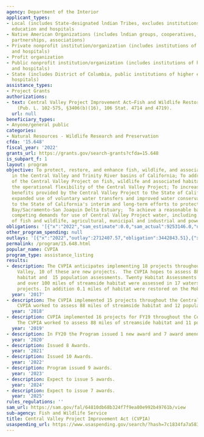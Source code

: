 ```yaml
---
agency: Department of the Interior
applicant_types:
- Local (includes State-designated lndian Tribes, excludes institutions of higher
  education and hospitals
- Native American Organizations (includes lndian groups, cooperatives, corporations,
  partnerships, associations)
- Private nonprofit institution/organization (includes institutions of higher education
  and hospitals)
- Profit organization
- Public nonprofit institution/organization (includes institutions of higher education
  and hospitals)
- State (includes District of Columbia, public institutions of higher education and
  hospitals)
assistance_types:
- Project Grants
authorizations:
- text: Central Valley Project Improvement Act—Fish and Wildlife Restoration Activities
    (Pub. L. 102-575, §3406(b)(16), 106 Stat. 4714 and 4719).
  url: null
beneficiary_types:
- Anyone/general public
categories:
- Natural Resources - Wildlife Research and Preservation
cfda: '15.648'
fiscal_year: '2022'
grants_url: https://grants.gov/search-grants?cfda=15.648
is_subpart_f: 1
layout: program
objective: To protect, restore, and enhance fish, wildlife, and associated habitats
  in the Central Valley and Trinity River basins of California; To address impacts
  of the Central Valley Project on fish, wildlife and associated habitats; To improve
  the operational flexibility of the Central Valley Project; To increase water-related
  benefits provided by the Central Valley Project to the State of California through
  expanded use of voluntary water transfers and improved water conservation; To contribute
  to the State of California's interim and long-term efforts to protect the San Francisco
  Bay/Sacramento-San Joaquin Delta Estuary;  To achieve a reasonable balance among
  competing demands for use of Central Valley Project water, including the requirements
  of fish and wildlife, agricultural, municipal and industrial and power contractors.
obligations: '[{"x":"2022","sam_estimate":0.0,"sam_actual":9253146.0,"usa_spending_actual":3888614.32},{"x":"2023","sam_estimate":0.0,"sam_actual":8432835.0,"usa_spending_actual":8889488.71},{"x":"2024","sam_estimate":7120934.0,"sam_actual":0.0,"usa_spending_actual":3938462.02}]'
other_program_spending: null
outlays: '[{"x":"2022","outlay":2712407.57,"obligation":3442843.51},{"x":"2023","outlay":3284507.52,"obligation":7984180.69},{"x":"2024","outlay":158602.92,"obligation":3589524.12}]'
permalink: /program/15.648.html
popular_name: CVPIA
program_type: assistance_listing
results:
- description: The CVPIA anticipates implementing 18 projects throughout the Central
    Valley, 10 of these are new projects.  The CVPIA hopes to assess 88 miles of streamside
    habitat and  15 population assessments. Twenty Habitat Assessments were completed
    and over 100 miles of streamside habitat were assessed in 17 watershed specific
    projects. In addition 0.1 miles of habitat were restored on the Mokelumne River.
  year: '2017'
- description: The CVPIA implemented 15 projects throughout the Central Valley.  The
    CVPIA worked to assess 88 miles of streamside habitat and 12 population assessments.
  year: '2018'
- description: CVPIA implemented 16 projects for FY19 throughout the Central Valley.
    The CVPIA worked to assess 88 miles of streamside habitat and 11 population assessments.
  year: '2019'
- description: In FY20 the Program issued 1 new award and 7 award amendments.
  year: '2020'
- description: Issued 8 Awards.
  year: '2021'
- description: Issued 10 Awards.
  year: '2022'
- description: Program issued 9 awards.
  year: '2023'
- description: Expect to issue 5 awards.
  year: '2024'
- description: Expect to issue 7 awards.
  year: '2025'
rules_regulations: ''
sam_url: https://sam.gov/fal/64810db68b324f7f9ea80e992b49761b/view
sub-agency: Fish and Wildlife Service
title: Central Valley Project Improvement Act (CVPIA)
usaspending_url: https://www.usaspending.gov/search/?hash=7c1834fa7a583d4c7cd123be4964f861
---
```

